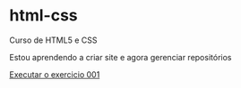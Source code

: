 # html-css
 Curso de HTML5 e CSS

 Estou aprendendo a criar site e agora gerenciar repositórios

<a href="https://github.com/DavidIziCV/html-css/exercicios/ex001/index.html"> Executar o exercicio 001 </a>
